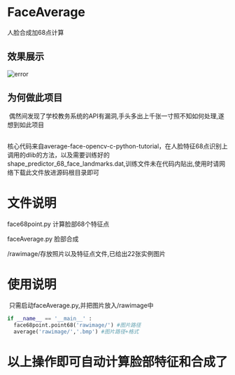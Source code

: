 # FaceAverage
人脸合成加68点计算
## 效果展示
![error](https://github.com/xjkj123/FaceAverage/blob/master/doc/show.png)
## 为何做此项目
  偶然间发现了学校教务系统的API有漏洞,手头多出上千张一寸照不知如何处理,遂想到如此项目
  
##
  核心代码来自average-face-opencv-c-python-tutorial，在人脸特征68点识别上调用的dlib的方法，以及需要训练好的shape_predictor_68_face_landmarks.dat,训练文件未在代码内贴出,使用时请网络下载此文件放进源码根目录即可
  
# 文件说明
  face68point.py 计算脸部68个特征点
  
  faceAverage.py 脸部合成
  
  /rawimage/存放照片以及特征点文件,已给出22张实例图片
  
# 使用说明
  只需启动faceAverage.py,并把图片放入/rawimage中
  
```python
if __name__ == '__main__' :
  face68point.point68('rawimage/') #图片路径
  average('rawimage/','.bmp') #图片路径+格式
```
  
# 以上操作即可自动计算脸部特征和合成了
